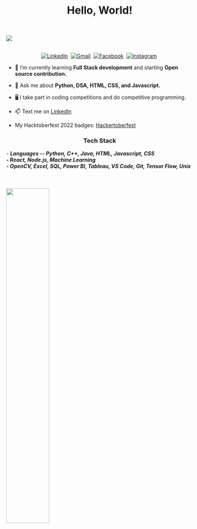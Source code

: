 


<h1 align="center">Hello, World! </h1>
<br>

<img align="center" src="https://readme-typing-svg.herokuapp.com?color=%2336BCF7&lines=This+is+Harsh." /><br>
<p align="center">
<br>
<a href="https://www.linkedin.com/in/harshkashyap/"><img src="https://img.shields.io/badge/linkedin-%230077B5.svg?&style=for-the-badge&logo=linkedin&logoColor=white" alt="LinkedIn" /></a>&nbsp;
<a href="mailto:harshinprivate@gmail.com?body=Hi%20Satish,"><img src="https://img.shields.io/badge/gmail-%23D14836.svg?&style=for-the-badge&logo=gmail&logoColor=white" alt="Gmail"/></a>&nbsp;
<a href="https://www.facebook.com/harsh.kashyap.3950178"><img src="https://img.shields.io/badge/facebook-%231877F2.svg?&style=for-the-badge&logo=facebook&logoColor=white" alt="Facebook" /></a>&nbsp;
<a href="https://instagram.com/harshinpublic/"><img src="https://img.shields.io/badge/instagram-%23E4405F.svg?&style=for-the-badge&logo=instagram&logoColor=white" alt="Instagram" /></a>&nbsp;
</p>





- 🌱 I’m currently learning **Full Stack development** and starting **Open source contribution.**

- 💬 Ask me about **Python, DSA, HTML, CSS, and Javascript.**

- 🖥️ I take part in coding competitions and do competitive programming.

- 📫 Text me on [LinkedIn ](https://www.linkedin.com/in/harshkashyap/)
  
- My Hacktoberfest 2022 badges: [Hackertoberfest ](https://www.holopin.io/@harshk7#badges)

<h3 align="center"> Tech Stack </h3> 
- <b><i>Languages -- Python, C++, Java, HTML, Javascript, CSS</br>
  - React, Node.js, Machine Learning</br>
  - OpenCV, Excel, SQL, Power BI, Tableau, VS Code, Git, Tensor Flow, Unix</i></b>

</br>
</br>
</br>
</br>

<img src="http://github-readme-streak-stats.herokuapp.com?user=oerzn&theme=github-dark" width="48%">
